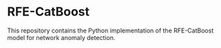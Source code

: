 # RFE-CatBoost
This repository contains the Python implementation of the RFE-CatBoost model for network anomaly detection.
